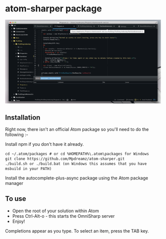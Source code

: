 # atom-sharper package

![atom-sharper](atom-sharper.gif)

## Installation

Right now, there isn't an official Atom package so you'll need to do the following :-

Install npm if you don't have it already.
```
cd ~/.atom/packages # or cd %HOMEPATH%\.atom\packages for Windows
git clone https://github.com/Mpdreamz/atom-sharper.git
./build.sh or ./build.bat (on Windows this assumes that you have msbuild in your PATH)
```

Install the autocomplete-plus-async package using the Atom package manager

## To use

- Open the root of your solution within Atom
- Press Ctrl-Alt-o - this starts the OmniSharp server
- Enjoy!

Completions appear as you type. To select an item, press the TAB key.
